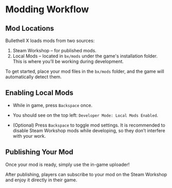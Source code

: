 # Modding Workflow

## Mod Locations

Bullethell X loads mods from two sources:

1. Steam Workshop – for published mods.
2. Local Mods – located in `bx/mods` under the game's installation folder.
This is where you’ll be working during development.

To get started, place your mod files in the `bx/mods` folder, and the game will automatically detect them.

## Enabling Local Mods

- While in game, press `Backspace` once.

- You should see on the top left: `Developer Mode: Local Mods Enabled`.

- (Optional) Press `Backspace` to toggle mod settings.
It is recommended to disable Steam Workshop mods while developing,
so they don’t interfere with your work.

## Publishing Your Mod

Once your mod is ready, simply use the in-game uploader!

After publishing, players can subscribe to your mod on the
Steam Workshop and enjoy it directly in their game.
